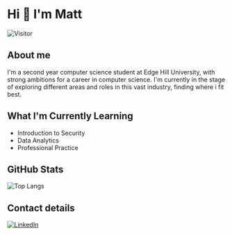# Hi 👋 I'm Matt

![Visitor](https://visitor-badge.laobi.icu/badge?page_id=Mattytomo365.Mattytomo365)

## About me
I'm a second year computer science student at Edge Hill University, with strong ambitions for a career in computer science.
I'm currently in the stage of exploring different areas and roles in this vast industry, finding where i fit best.

## What I'm Currently Learning
* Introduction to Security
* Data Analytics
* Professional Practice

## GitHub Stats
 ![Top Langs](https://github-readme-stats.vercel.app/api/top-langs/?username=Mattytomo365&layout=compact)

 ## Contact details
 <a href="www.linkedin.com/in/matthew-tomlinson365">![LinkedIn](https://img.shields.io/badge/LinkedIn-0077B5?style=for-the-badge&logo=linkedin&logoColor=white)</a>




